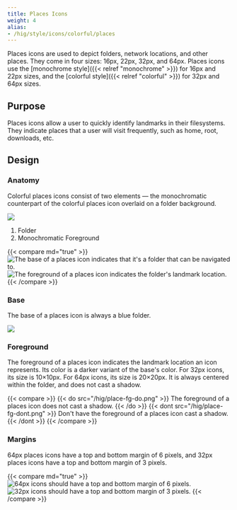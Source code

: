 ```yaml
---
title: Places Icons
weight: 4
alias:
- /hig/style/icons/colorful/places
---
```


Places icons are used to depict folders, network locations, and other
places. They come in four sizes: 16px, 22px, 32px, and 64px. Places
icons use the [monochrome style]({{< relref "monochrome" >}}) for
16px and 22px sizes, and the [colorful
style]({{< relref "colorful" >}}) for 32px and 64px sizes.

Purpose
-------

Places icons allow a user to quickly identify landmarks in their
filesystems. They indicate places that a user will visit frequently,
such as home, root, downloads, etc.

Design
------

### Anatomy

Colorful places icons consist of two elements — the monochromatic
counterpart of the colorful places icon overlaid on a folder background.

![](/hig/place-anatomy.png)

1.  Folder
2.  Monochromatic Foreground

{{< compare md="true" >}}
![The base of a places icon indicates that it's a folder that can be
navigated to.](/hig/place-anatomy-base.png)
![The foreground of a places icon indicates the folder's landmark
location.](/hig/place-anatomy-fg.png)
{{< /compare >}}

### Base

The base of a places icon is always a blue folder.

![](/hig/place-blank.png)

### Foreground

The foreground of a places icon indicates the landmark location an icon
represents. Its color is a darker variant of the base's color. For 32px
icons, its size is 10×10px. For 64px icons, its size is 20×20px. It is
always centered within the folder, and does not cast a shadow.

{{< compare >}}
{{< do src="/hig/place-fg-do.png" >}}
The foreground of a places icon does not cast a shadow.
{{< /do >}}
{{< dont src="/hig/place-fg-dont.png" >}}
Don't have the foreground of a places icon cast a shadow.
{{< /dont >}}
{{< /compare >}}

### Margins

64px places icons have a top and bottom margin of 6 pixels, and 32px
places icons have a top and bottom margin of 3 pixels.

{{< compare md="true" >}}
![64px icons should have a top and bottom margin of 6
pixels.](/hig/place-margin-64.png)
![32px icons should have a top and bottom margin of 3
pixels.](/hig/place-margin-32.png)
{{< /compare >}}
